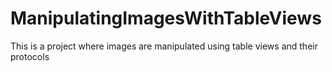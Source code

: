 # ManipulatingImagesWithTableViews
This is a project where images are manipulated using table views and their protocols
